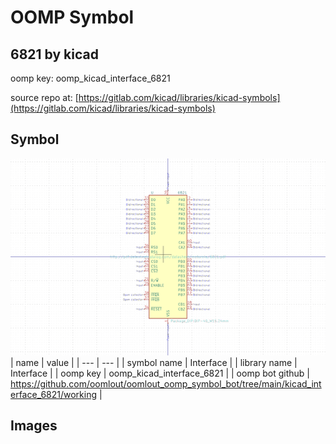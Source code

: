 # OOMP Symbol  
## 6821  by kicad  
  
oomp key: oomp_kicad_interface_6821  
  
source repo at: [https://gitlab.com/kicad/libraries/kicad-symbols](https://gitlab.com/kicad/libraries/kicad-symbols)  
## Symbol  
  
[![working.png](working_600.png)](working.png)  
| name | value | 
| --- | --- | 
| symbol name | Interface | 
| library name | Interface | 
| oomp key | oomp_kicad_interface_6821 | 
| oomp bot github | https://github.com/oomlout/oomlout_oomp_symbol_bot/tree/main/kicad_interface_6821/working | 
## Images  
